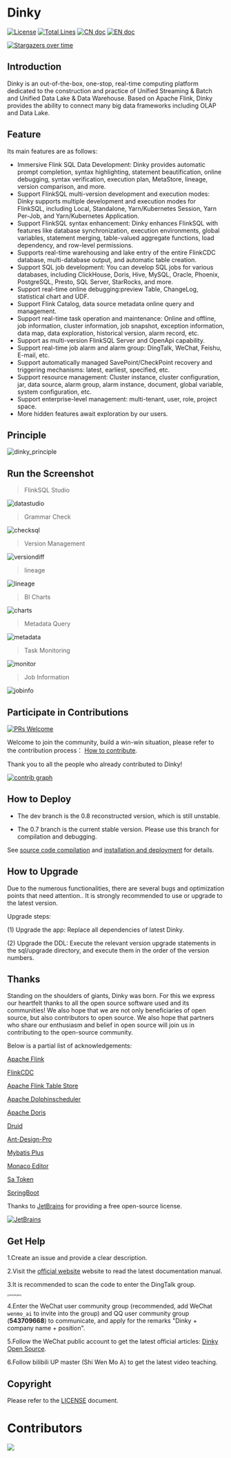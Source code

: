 # Dinky

[![License](https://img.shields.io/badge/license-Apache%202-4EB1BA.svg?style=socialflat-square&)](https://www.apache.org/licenses/LICENSE-2.0.html)
[![Total Lines](https://img.shields.io/github/stars/DataLinkDC/dinky?style=socialflat-square&label=stars)](https://github.com/DataLinkDC/dinky/stargazers)
[![CN doc](https://img.shields.io/badge/文档-中文版-blue.svg?style=socialflat-square&)](README_zh_CN.md)
[![EN doc](https://img.shields.io/badge/document-English-blue.svg?style=socialflat-square&)](README.md)

[![Stargazers over time](https://starchart.cc/DataLinkDC/dinky.svg)](https://starchart.cc/DataLinkDC/dinky)

## Introduction

Dinky is an out-of-the-box, one-stop, real-time computing platform dedicated to the construction and practice of Unified Streaming & Batch and Unified Data Lake & Data Warehouse. Based on Apache Flink, Dinky provides the ability to connect many big data frameworks including OLAP and Data Lake.

## Feature

Its main features are as follows:

- Immersive Flink SQL Data Development: Dinky provides automatic prompt completion, syntax highlighting, statement beautification, online debugging, syntax verification, execution plan, MetaStore, lineage, version comparison, and more.
- Support FlinkSQL multi-version development and execution modes: Dinky supports multiple development and execution modes for FlinkSQL, including Local, Standalone, Yarn/Kubernetes Session, Yarn Per-Job, and Yarn/Kubernetes Application.
- Support FlinkSQL syntax enhancement: Dinky enhances FlinkSQL with features like database synchronization, execution environments, global variables, statement 
  merging, table-valued aggregate functions, load dependency, and row-level permissions.
- Supports real-time warehousing and lake entry of the entire FlinkCDC database, multi-database output, and automatic table creation.
- Support SQL job development: You can develop SQL jobs for various databases, including ClickHouse, Doris, Hive, MySQL, Oracle, Phoenix, PostgreSQL, Presto, SQL Server, StarRocks, and more.
- Support real-time online debugging:preview Table, ChangeLog, statistical chart and UDF.
- Support Flink Catalog, data source metadata online query and management.
- Support real-time task operation and maintenance: Online and offline, job information, cluster information, job snapshot, exception information, data map, data exploration, historical version, alarm record, etc.
- Support as multi-version FlinkSQL Server and OpenApi capability.
- Support real-time job alarm and alarm group: DingTalk, WeChat, Feishu, E-mail, etc.
- Support automatically managed SavePoint/CheckPoint recovery and triggering mechanisms: latest, earliest, specified, etc.
- Support resource management: Cluster instance, cluster configuration, jar, data source, alarm group, alarm instance, document, global variable, system configuration, etc.
- Support enterprise-level management: multi-tenant, user, role, project space.
- More hidden features await exploration by our users.

## Principle

![dinky_principle](https://raw.githubusercontent.com/DataLinkDC/dinky/dev/images/main/dinky_principle.png)

## Run the Screenshot

> FlinkSQL Studio

![datastudio](https://raw.githubusercontent.com/DataLinkDC/dinky/dev/images/070/datastudio.png)

> Grammar Check

![checksql](https://raw.githubusercontent.com/DataLinkDC/dinky/dev/images/070/checksql.png)

> Version Management

![versiondiff](https://raw.githubusercontent.com/DataLinkDC/dinky/dev/images/070/versiondiff.png)

> lineage

![lineage](https://raw.githubusercontent.com/DataLinkDC/dinky/dev/images/070/lineage.png)

> BI Charts

![charts](https://raw.githubusercontent.com/DataLinkDC/dinky/dev/images/070/charts.png)

> Metadata Query

![metadata](https://raw.githubusercontent.com/DataLinkDC/dinky/dev/images/070/metadata.png)

> Task Monitoring

![monitor](https://raw.githubusercontent.com/DataLinkDC/dinky/dev/images/070/monitor.png)

> Job Information

![jobinfo](https://raw.githubusercontent.com/DataLinkDC/dinky/dev/images/070/jobinfo.png)

## Participate in Contributions
[![PRs Welcome](https://img.shields.io/badge/PRs-welcome-brightgreen.svg?style=flat-square)](https://github.com/DataLinkDC/dinky/pulls)

Welcome to join the community, build a win-win situation, please refer to the contribution process： [How to contribute](https://github.com/DataLinkDC/dinky/blob/dev/docs/docs/developer_guide/contribution/how_contribute.md).

Thank you to all the people who already contributed to Dinky!

[![contrib graph](https://contrib.rocks/image?repo=DataLinkDC/dinky)](https://github.com/DataLinkDC/dinky/graphs/contributors)

## How to Deploy

- The dev branch is the 0.8 reconstructed version, which is still unstable.

- The 0.7 branch is the current stable version. Please use this branch for compilation and debugging.

See [source code compilation](https://github.com/DataLinkDC/dinky/blob/dev/docs/docs/deploy_guide/compile.mdx) and [installation and deployment](https://github.com/DataLinkDC/dinky/blob/dev/docs/docs/deploy_guide/deploy.mdx) for details.

## How to Upgrade

Due to the numerous functionalities, there are several bugs and optimization points that need attention.. It is strongly recommended to use or upgrade to the latest version.

Upgrade steps:

(1) Upgrade the app: Replace all dependencies of latest Dinky.

(2) Upgrade the DDL: Execute the relevant version upgrade statements in the sql/upgrade directory, and execute them in the order of the version numbers.

## Thanks

Standing on the shoulders of giants, Dinky was born. For this we express our heartfelt thanks to all the open source software used and its communities! We also hope that we are not only beneficiaries of open source, but also contributors to open source. We also hope that partners who share our enthusiasm and belief in open source will join us in contributing to the open-source community.

Below is a partial list of acknowledgements:

[Apache Flink](https://github.com/apache/flink)

[FlinkCDC](https://github.com/ververica/flink-cdc-connectors)

[Apache Flink Table Store](https://github.com/apache/flink-table-store)

[Apache Dolphinscheduler](https://github.com/apache/dolphinscheduler)

[Apache Doris](https://github.com/apache/doris)

[Druid](https://github.com/alibaba/druid)

[Ant-Design-Pro](https://github.com/ant-design/ant-design-pro)

[Mybatis Plus](https://github.com/baomidou/mybatis-plus)

[Monaco Editor](https://github.com/Microsoft/monaco-editor)

[Sa Token](https://github.com/dromara/Sa-Token)

[SpringBoot]()

Thanks to [JetBrains](https://www.jetbrains.com/?from=dlink) for providing a free open-source license.

[![JetBrains](https://raw.githubusercontent.com/DataLinkDC/dinky/dev/images/main/jetbrains.svg)](https://www.jetbrains.com/?from=dlink)

## Get Help

1.Create an issue and provide a clear description.

2.Visit the [official website](http://www.dinky.org.cn/#/) website to read the latest documentation manual.

3.It is recommended to scan the code to enter the DingTalk group.

<img src="https://raw.githubusercontent.com/DataLinkDC/dinky/dev/images/main/dinkydingding.jpg" alt="dinkydingding" style="zoom:30%;" />

4.Enter the WeChat user community group (recommended, add WeChat `wenmo_ai` to invite into the group) and QQ user community group (**543709668**) to communicate, and apply for the remarks "Dinky + company name + position".

5.Follow the WeChat public account to get the latest official articles: [Dinky Open Source](https://mmbiz.qpic.cn/mmbiz_jpg/dyicwnSlTFTp6w4PuJruFaLV6uShCJDkzqwtnbQJrQ90yKDuuIC8tyMU5DK69XZibibx7EPPBRQ3ic81se5UQYs21g/0?wx_fmt=jpeg).

6.Follow bilibili UP master (Shi Wen Mo A) to get the latest video teaching.

## Copyright

Please refer to the [LICENSE](https://github.com/DataLinkDC/dinky/blob/dev/LICENSE) document.

# Contributors

<a href="https://github.com/DataLinkDC/dinky/graphs/contributors">
  <img src="https://contrib.rocks/image?repo=DataLinkDC/dinky" />
</a>
